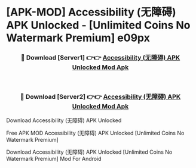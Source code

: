 # [APK-MOD] Accessibility (无障碍) APK Unlocked - [Unlimited Coins No Watermark Premium] e09px



<div align="center">
<h3>🔴 Download [Server1] 👉👉 <a href="https://momento.my/?title=Accessibility_(无障碍)_APK_Unlocked">Accessibility (无障碍) APK Unlocked Mod Apk</a></h3><br>

<h3>🔴 Download [Server2] 👉👉 <a href="https://momento.my/?title=Accessibility_(无障碍)_APK_Unlocked">Accessibility (无障碍) APK Unlocked Mod Apk</a></h3>
</div>



Download Accessibility (无障碍) APK Unlocked 

Free APK MOD Accessibility (无障碍) APK Unlocked [Unlimited Coins No Watermark Premium]

Download Accessibility (无障碍) APK Unlocked [Unlimited Coins No Watermark Premium] Mod For Android
